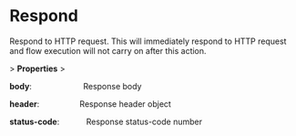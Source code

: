 # Respond

Respond to HTTP request. This will immediately respond to HTTP request and flow execution will not carry on after this action.

&gt; **Properties**
&gt; 

**body**:                        Response body

**header**:                     Response header object

**status-code**:            Response status-code number